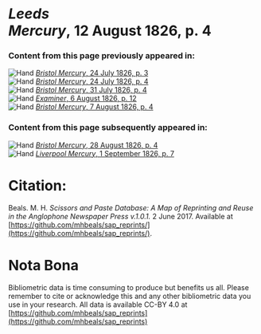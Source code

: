 # *Leeds Mercury*, 12 August 1826, p. 4  
  
### Content from this page previously appeared in:  
![Hand](http://scissorsandpaste.net/wp-content/uploads/2017/06/smallhandpointer.png) [*Bristol Mercury*, 24 July 1826, p. 3](https://mhbeals.github.io/sap_html/Bristol-Mercury/Bristol-Mercury-24-July-1826-p-3)  
![Hand](http://scissorsandpaste.net/wp-content/uploads/2017/06/smallhandpointer.png) [*Bristol Mercury*, 24 July 1826, p. 4](https://mhbeals.github.io/sap_html/Bristol-Mercury/Bristol-Mercury-24-July-1826-p-4)  
![Hand](http://scissorsandpaste.net/wp-content/uploads/2017/06/smallhandpointer.png) [*Bristol Mercury*, 31 July 1826, p. 4](https://mhbeals.github.io/sap_html/Bristol-Mercury/Bristol-Mercury-31-July-1826-p-4)  
![Hand](http://scissorsandpaste.net/wp-content/uploads/2017/06/smallhandpointer.png) [*Examiner*, 6 August 1826, p. 12](https://mhbeals.github.io/sap_html/Examiner/Examiner-6-August-1826-p-12)  
![Hand](http://scissorsandpaste.net/wp-content/uploads/2017/06/smallhandpointer.png) [*Bristol Mercury*, 7 August 1826, p. 4](https://mhbeals.github.io/sap_html/Bristol-Mercury/Bristol-Mercury-7-August-1826-p-4)  
  
### Content from this page subsequently appeared in:  
![Hand](http://scissorsandpaste.net/wp-content/uploads/2017/06/smallhandpointer.png) [*Bristol Mercury*, 28 August 1826, p. 4](https://mhbeals.github.io/sap_html/Bristol-Mercury/Bristol-Mercury-28-August-1826-p-4)  
![Hand](http://scissorsandpaste.net/wp-content/uploads/2017/06/smallhandpointer.png) [*Liverpool Mercury*, 1 September 1826, p. 7](https://mhbeals.github.io/sap_html/Liverpool-Mercury/Liverpool-Mercury-1-September-1826-p-7)  


# Citation: 

Beals. M. H. *Scissors and Paste Database: A Map of Reprinting and Reuse in the Anglophone Newspaper Press v.1.0.1.* 2 June 2017. Available at [https://github.com/mhbeals/sap_reprints/](https://github.com/mhbeals/sap_reprints/). 

# Nota Bona

Bibliometric data is time consuming to produce but benefits us all. Please remember to cite or acknowledge this and any other bibliometric data you use in your research. All data is available CC-BY 4.0 at [https://github.com/mhbeals/sap_reprints](https://github.com/mhbeals/sap_reprints)
